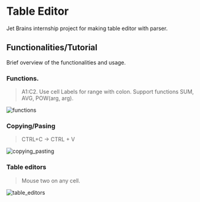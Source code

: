 # Table Editor
Jet Brains internship project for making table editor with parser.


## Functionalities/Tutorial
Brief overview of the functionalities and usage.
### Functions.
> A1:C2. Use cell Labels for range with colon.
> Support functions SUM, AVG, POW(arg, arg).

  
![functions](https://github.com/bilguudeiblgd/table-editor/assets/68243292/7129c18a-3cd2-48b7-84b5-8115a038eb22)


### Copying/Pasing

> CTRL+C -> CTRL + V
  
![copying_pasting](https://github.com/bilguudeiblgd/table-editor/assets/68243292/08b3d3b6-f8f0-41c2-bae3-6d9ba4a57a2f)

### Table editors

> Mouse two on any cell.
>

![table_editors](https://github.com/bilguudeiblgd/table-editor/assets/68243292/e4da4155-ebb1-4cb4-a163-f11a7677bf31)
